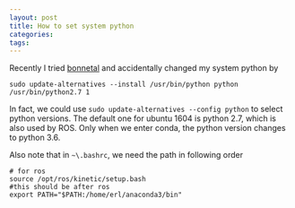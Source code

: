 ```yaml
---
layout: post
title: How to set system python
categories:
tags:
---
```


Recently I tried [bonnetal](https://github.com/PRBonn/bonnetal/tree/master/deploy/src/segmentation) and accidentally changed my system python by
```
sudo update-alternatives --install /usr/bin/python python /usr/bin/python2.7 1
```

In fact, we could use `sudo update-alternatives --config python` to select python versions. The default one for ubuntu 1604 is python 2.7, which is also used by ROS. Only when we enter conda, the python version changes to python 3.6.

Also note that in `~\.bashrc`, we need the path in following order
```
# for ros
source /opt/ros/kinetic/setup.bash
#this should be after ros
export PATH="$PATH:/home/erl/anaconda3/bin"
```
